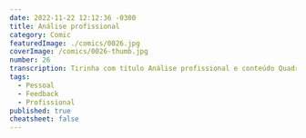 ```yaml
---
date: 2022-11-22 12:12:36 -0300
title: Análise profissional
category: Comic
featuredImage: ./comics/0026.jpg
coverImage: /comics/0026-thumb.jpg
number: 26
transcription: Tirinha com título Análise profissional e conteúdo Quadro 1. Msone fala "A análise da sua atuação profissional, que pediu". Quadro 2. Sophie fala "Não! Não posso aceitar isso! Só tem coisa boa aqui!" Msone fala "O que você esperava?". Quadro 3. Sophie fala "Tem razão! Devo estar fazendo um ótimo trabalho". Quadro 4. Msone fala "Dá uma atualizada. Adiciona presunçosa, por favor".
tags:
  - Pessoal
  - Feedback
  - Profissional
published: true
cheatsheet: false
---
```

